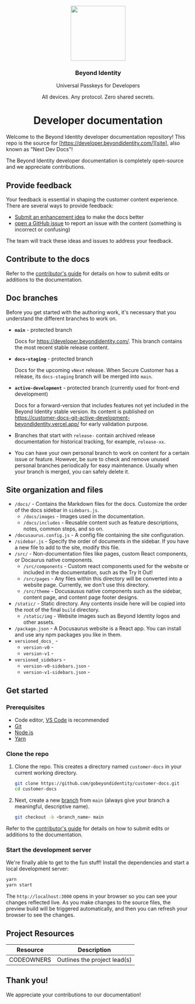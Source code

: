 <!-- Reference Links -->
[site]: https://[docs.beyondidentity.com](https://developer.beyondidentity.com/)/
[issues]: https://github.com/gobeyondidentity/customer-docs/issues/new?assignees=&labels=triage&projects=&template=content-issue.yml&title=%5BContent+issue%5D%3A+
[repo]: https://github.com/gobeyondidentity/customer-docs
[pr]: https://github.com/gobeyondidentity/customer-docs/pulls
[enhancements]: https://github.com/gobeyondidentity/customer-docs/issues/new?assignees=&labels=%F0%9F%8C%9F+enhancement&projects=&template=enhancement.yml

<div align="center">
   <br/>
   <a href="https://developers.beyondidentity.com" target="_blank"><img src="https://user-images.githubusercontent.com/238738/178780350-489309c5-8fae-4121-a20b-562e8025c0ee.png" width="150px" ></a>
   <h3>Beyond Identity</h3>
   <p>Universal Passkeys for Developers</p>
   <p>
   All devices. Any protocol. Zero shared secrets. 
   </p>
   <h1>Developer documentation</h1>
</div>


Welcome to the Beyond Identity developer documentation repository! This repo is the source for [https://developer.beyondidentity.com/][site], also known as "Next Dev Docs"! 

The Beyond Identity developer documentation is completely open-source and we appreciate contributions.

## Provide feedback

Your feedback is essential in shaping the customer content experience. There are several ways to provide feedback:

- [Submit an enhancement idea][enhancements] to make the docs better
- [open a GitHub issue][issues] to report an issue with the content (something is incorrect or confusing)

The team will track these ideas and issues to address your feedback. 

## Contribute to the docs

Refer to the [contributor's guide](./contributor-guide/contributor-guide.md) for details on how to submit edits or additions to the documentation.

## Doc branches

Before you get started with the authoring work, it's necessary that you understand the different branches to work on.
* **`main`** -  protected branch

  Docs for https://developer.beyondidentity.com/. This branch contains the most recent stable release content.

* **`docs-staging`** - protected branch

  Docs for the upcoming `vNext` release. When Secure Customer has a release, its `docs-staging` branch will be merged into `main`.

* **`active-development`** - protected branch (currently used for front-end development)

  Docs for a forward-version that includes features not yet included in the Beyond Identity stable version. Its content is published on https://customer-docs-git-active-development-beyondidentity.vercel.app/ for early validation purpose.

* Branches that start with `release-` contain archived release documentation for historical tracking, for example, `release-xx`.
  
* You can have your own personal branch to work on content for a certain issue or feature. However, be sure to check and remove unused personal branches periodically for easy maintenance. Usually when your branch is merged, you can safely delete it.

## Site organization and files

- `/docs/` - Contains the Markdown files for the docs. Customize the order of the docs sidebar in `sidebars.js`. 
  - `/docs/images` - Images used in the documentation.
  - `/docs/includes` - Reusable content such as feature descriptions, notes, common steps, and so on.
- `/docusaurus.config.js` - A config file containing the site configuration.
- `/sidebar.js` - Specify the order of documents in the sidebar. If you have a new file to add to the site, modify this file.
- `/src/` - Non-documentation files like pages, custom React components, or 
Docaurus native components.
  - `/src/components` - Custom react components used for the website or included in the documentation, such as the Try It Out!
  - `/src/pages` - Any files within this directory will be converted into a website page. Currently, we don't use this directory.
  - `/src/theme` - Docusausus native components such as the sidebar, content page, and content page footer designs.
- `/static/` - Static directory. Any contents inside here will be copied into the root of the final `build` directory.
  - `/static/img` - Website images such as Beyond Identity logos and other assets.
- `/package.json` - A Docusaurus website is a React app. You can install and use any npm packages you like in them.
- `versioned_docs_` - 
  - `version-v0` - 
  - `version-v1` - 
- `versioned_sidebars` - 
  - `version-v0-sidebars.json` - 
  - `version-v1-sidebars.json` -  


## Get started

### Prerequisites

- Code editor, [VS Code](https://code.visualstudio.com) is recommended
- [Git](https://git-scm.com)
- [Node.js](https://nodejs.org)
- [Yarn](https://yarnpkg.com) 


### Clone the repo

1. Clone the repo.  This creates a directory named `customer-docs` in your current working directory.

   ```bash
   git clone https://github.com/gobeyondidentity/customer-docs.git
   cd customer-docs
   ```

2. Next, create a new [branch](https://git-scm.com/book/en/v2/Git-Branching-Branches-in-a-Nutshell) from `main` (always give your branch a meaningful, descriptive name). 

   ```bash
   git checkout -b <branch_name> main
   ```

Refer to the [contributor's guide](./contributor-guide/contributor-guide.md) for details on how to submit edits or additions to the documentation.

### Start the development server

We're finally able to get to the fun stuff! Install the dependencies and start a local development server:

```bash
yarn
yarn start
```

The `http://localhost:3000` opens in your browser so you can see your changes reflected live. As you make changes to the source files, the preview build will be triggered automatically, and then you can refresh your browser to see the changes.

## Project Resources

| Resource | Description |
| ---| --- |
| CODEOWNERS | Outlines the project lead(s) |

## Thank you!

We appreciate your contributions to our documentation!
